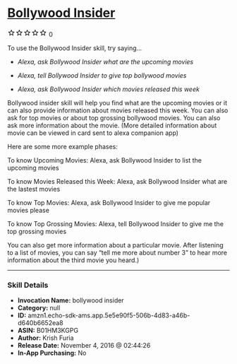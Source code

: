 # [Bollywood Insider](http://alexa.amazon.com/#skills/amzn1.echo-sdk-ams.app.5e5e90f5-506b-4d83-a46b-d640b6652ea8)
![0 stars](../../images/ic_star_border_black_18dp_1x.png)![0 stars](../../images/ic_star_border_black_18dp_1x.png)![0 stars](../../images/ic_star_border_black_18dp_1x.png)![0 stars](../../images/ic_star_border_black_18dp_1x.png)![0 stars](../../images/ic_star_border_black_18dp_1x.png) 0

To use the Bollywood Insider skill, try saying...

* *Alexa, ask Bollywood Insider what are the upcoming movies*

* *Alexa, tell Bollywood Insider to give top bollywood movies*

* *Alexa, ask Bollywood Insider which movies released this week*

Bollywood insider skill will help you find what are the upcoming movies or it can also provide information about movies released this week. You can also ask for top movies or about top grossing bollywood movies. You can also ask more information about the movie. (More detailed information about movie can be viewed in card sent to alexa companion app)

Here are some more example phases:

To know Upcoming Movies:
Alexa, ask Bollywood Insider to list the upcoming movies

To know Movies Released this Week:
Alexa, ask Bollywood Insider what are the lastest movies

To know Top Movies:
Alexa, ask Bollywood Insider to give me popular movies please

To know Top Grossing Movies:
Alexa, tell Bollywood Insider to give me the top grossing movies

You can also get more information about a particular movie. After listening to a list of movies, you can say “tell me more about number 3” to hear more information about the third movie you heard.)

***

### Skill Details

* **Invocation Name:** bollywood insider
* **Category:** null
* **ID:** amzn1.echo-sdk-ams.app.5e5e90f5-506b-4d83-a46b-d640b6652ea8
* **ASIN:** B01HM3KGPG
* **Author:** Krish Furia
* **Release Date:** November 4, 2016 @ 02:44:26
* **In-App Purchasing:** No
